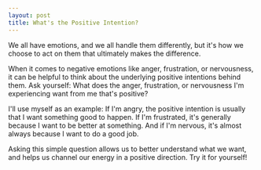 ```yaml
---
layout: post
title: What's the Positive Intention?
---
```


We all have emotions, and we all handle them differently, but it's how we choose to act on them that ultimately makes the difference.

When it comes to negative emotions like anger, frustration, or nervousness, it can be helpful to think about the underlying positive intentions behind them. Ask yourself: What does the anger, frustration, or nervousness I'm experiencing want from me that's positive?

I'll use myself as an example: If I'm angry, the positive intention is usually that I want something good to happen. If I'm frustrated, it's generally because I want to be better at something. And if I'm nervous, it's almost always because I want to do a good job.

Asking this simple question allows us to better understand what we want, and helps us channel our energy in a positive direction. Try it for yourself!
